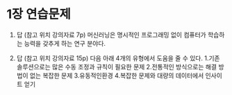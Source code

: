# 1장 연습문제

1. 답 (참고 위치 강의자료 7p)
  머신러닝은 명시적인 프로그래밍 없이 컴퓨터가 학습하는 능력을 갖추게 하는 연구 분야다.

2. 답 (참고 위치 강의자료 15p)
  다음 아래 4개의 유형에서 도움을 줄 수 있다.
  1.기존 솔루션으로는 많은 수동 조정과 규칙이 필요한 문제
  2.전통적인 방식으로는 해결 방법이 없는 복잡한 문제 
  3.유동적인환경
  4.복잡한 문제와 대량의 데이터에서 인사이트 얻기
